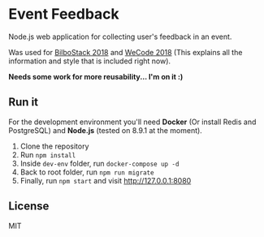 # Event Feedback #

Node.js web application for collecting user's feedback in an event.

Was used for [BilboStack 2018](http://bilbostack.com/) and [WeCode 2018](https://wecodefest.com/) (This explains all the information and style that is included right now).

**Needs some work for more reusability... I'm on it :)**

## Run it ##

For the development environment you'll need **Docker** (Or install Redis and PostgreSQL) and **Node.js** (tested on 8.9.1 at the moment).

1. Clone the repository
2. Run `npm install`
3. Inside `dev-env` folder, run `docker-compose up -d`
4. Back to root folder, run `npm run migrate`
5. Finally, run `npm start` and visit http://127.0.0.1:8080

## License ##

MIT
